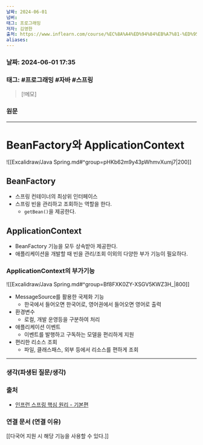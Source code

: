 ```yaml
---
날짜: 2024-06-01
넘버: 
태그: 프로그래밍
저자: 김영한
출처: https://www.inflearn.com/course/%EC%8A%A4%ED%94%84%EB%A7%81-%ED%95%B5%EC%8B%AC-%EC%9B%90%EB%A6%AC-%EA%B8%B0%EB%B3%B8%ED%8E%B8/dashboard
aliases:
---
```

### 날짜:  2024-06-01 17:35

### 태그: #프로그래밍 #자바 #스프링

>[!메모]
>

### 원문
---
# BeanFactory와 ApplicationContext
![[Excalidraw/Java Spring.md#^group=pHKb62m9y43pWhmvXumj7|200]]
## BeanFactory
- 스프링 컨테이너의 최상위 인터페이스
- 스프링 빈을 관리하고 조회하는 역할을 한다.
	- `getBean()`을 제공한다.
## ApplicationContext
- BeanFactory 기능을 모두 상속받아 제공한다.
- 애플리케이션을 개발할 때 빈을 관리/조회 이외의 다양한 부가 기능이 필요하다.
### ApplicationContext의 부가기능
![[Excalidraw/Java Spring.md#^group=Bf8FXK0ZY-XSGV5KWZ3H_|800]]
- MessageSource를 활용한 국제화 기능
	- 한국에서 들어오면 한국어로, 영어권에서 들어오면 영어로 출력
- 환경변수
	- 로컬, 개발 운영등을 구분하여 처리
- 애플리케이션 이벤트
	- 이벤트를 발행하고 구독하는 모델을 편리하게 지원
- 편리한 리소스 조회
	- 파일, 클래스패스, 외부 등에서 리소스를 편하게 조회


---
### 생각(파생된 질문/생각)

### 출처
- [인프런 스프링 핵심 원리 - 기본편](https://www.inflearn.com/course/%EC%8A%A4%ED%94%84%EB%A7%81-%ED%95%B5%EC%8B%AC-%EC%9B%90%EB%A6%AC-%EA%B8%B0%EB%B3%B8%ED%8E%B8/dashboard)

### 연결 문서 (연결 이유)
[[다국어 지원 시 해당 기능을 사용할 수 있다.]]
